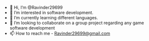 - 👋 Hi, I’m @Ravinder29699
- 👀 I’m interested in software development.
- 🌱 I’m currently learning different languages.
- 💞️ I’m looking to collaborate on a group project regarding any game software development
- 📫 How to reach me - Ravinder29699@gmail.com

<!---
Ravinder29699/Ravinder29699 is a ✨ special ✨ repository because its `README.md` (this file) appears on your GitHub profile.
You can click the Preview link to take a look at your changes.
--->

